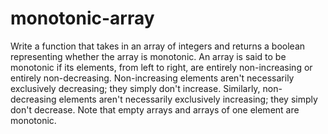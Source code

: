 # monotonic-array


  Write a function that takes in an array of integers and returns a boolean
  representing whether the array is monotonic. An array is said to be monotonic if its elements, from left to right, are
  entirely non-increasing or entirely non-decreasing. Non-increasing elements aren't necessarily exclusively decreasing; they simply
  don't increase. Similarly, non-decreasing elements aren't necessarily
  exclusively increasing; they simply don't decrease. Note that empty arrays and arrays of one element are monotonic.

